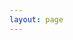 ```yaml
---
layout: page
---
```

<script setup>
import {
  VPTeamPage,
  VPTeamPageTitle,
  VPTeamMembers,
  VPTeamPageSection
} from 'vitepress/theme'

const coreMembers = [
  {
    avatar: 'https://github.com/Latebycicle.png',
    name: 'Akhil R',
    title: 'Project Lead',
    links: [
      { icon: 'github', link: 'https://github.com/Latebycicle' },
      { icon: 'instagram', link: 'https://twitter.com/johndoe' }
    ]
  },
  {
    avatar: 'https://github.com/bencodezen.png',
    name: 'Keona Liz Croning',
    title: 'Content writer',
    links: [
      { icon: 'github', link: 'https://github.com/alexj' }
    ]
  },
  {
    avatar: 'https://github.com/antfu.png',
    name: 'Bhavya Singh',
    title: 'Content Writer',
    links: [
      { icon: 'github', link: 'https://github.com/mariag' },
      { icon: 'twitter', link: 'https://twitter.com/mariag' }
    ]
  },
  {
    avatar: 'https://github.com/antfu.png',
    name: 'Vanshi Nair',
    title: 'Graphic Designer',
    links: [
      { icon: 'github', link: 'https://github.com/mariag' },
      { icon: 'twitter', link: 'https://twitter.com/mariag' }
    ]
  }
]

const partners = [
  {
    avatar: 'https://github.com/bencodezen.png',
    name: 'Keona Liz Croning',
    title: 'Content writer',
    links: [
      { icon: 'github', link: 'https://github.com/alexj' }
    ]
  },
  {
    avatar: 'https://github.com/antfu.png',
    name: 'Bhavya Singh',
    title: 'Content Writer',
    links: [
      { icon: 'github', link: 'https://github.com/mariag' },
      { icon: 'twitter', link: 'https://twitter.com/mariag' }
    ]
  },
  {
    avatar: 'https://github.com/antfu.png',
    name: 'Vanshi Nair',
    title: 'Graphic Designer',
    links: [
      { icon: 'github', link: 'https://github.com/mariag' },
      { icon: 'twitter', link: 'https://twitter.com/mariag' }
    ]
  }
]
</script>

<VPTeamPage>
  <VPTeamPageTitle>
    <template #title>Our Team</template>
    <template #lead>The amazing people who make COLC possible</template>
  </VPTeamPageTitle>
  <VPTeamMembers size="medium" :members="coreMembers" />
  <VPTeamPageSection>
    <template #title>Members</template>
    <template #lead>Valued contributors</template>
    <template #members>
      <VPTeamMembers size="small" :members="partners" />
    </template>
  </VPTeamPageSection>
</VPTeamPage>